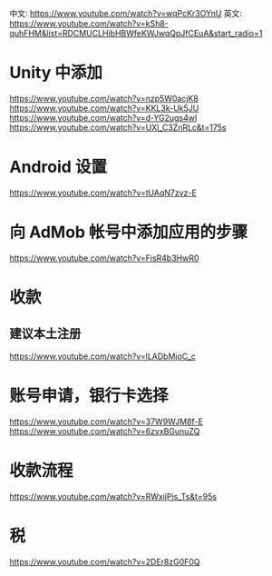 中文: https://www.youtube.com/watch?v=wqPcKr3OYnU
英文: https://www.youtube.com/watch?v=kSh8-quhFHM&list=RDCMUCLHibHBWfeKWJwqQpJfCEuA&start_radio=1


# Unity 中添加
https://www.youtube.com/watch?v=nzp5W0acjK8
https://www.youtube.com/watch?v=KKL3k-Uk5JU
https://www.youtube.com/watch?v=d-YG2ugs4wI
https://www.youtube.com/watch?v=UXl_C3ZnRLc&t=175s

# Android 设置
https://www.youtube.com/watch?v=tUAqN7zvz-E

# 向 AdMob 帐号中添加应用的步骤

https://www.youtube.com/watch?v=FisR4b3HwR0


# 收款
## 建议本土注册
https://www.youtube.com/watch?v=lLADbMjoC_c

# 账号申请，银行卡选择
https://www.youtube.com/watch?v=37W9WJM8f-E
https://www.youtube.com/watch?v=6zyxBGunuZQ

# 收款流程
https://www.youtube.com/watch?v=RWxijPjs_Ts&t=95s

# 税
https://www.youtube.com/watch?v=2DEr8zG0F0Q